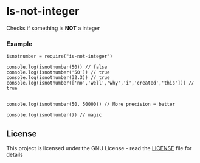 # Is-not-integer

Checks if something is **NOT** a integer

### Example


```
isnotnumber = require("is-not-integer")

console.log(isnotnumber(50)) // false
console.log(isnotnumber('50')) // true
console.log(isnotnumber(32.3)) // true
console.log(isnotnumber(['no','well','why','i','created','this'])) // true


console.log(isnotnumber(50, 50000)) // More precision = better

console.log(isnotnumber()) // magic
```

## License

This project is licensed under the GNU License - read the [LICENSE](LICENSE) file for details
